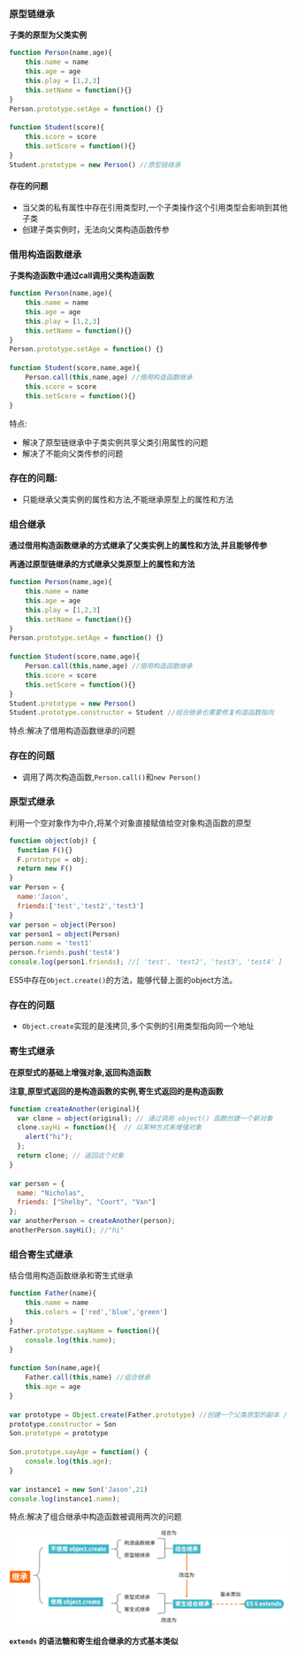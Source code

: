 ### 原型链继承

**子类的原型为父类实例**

```js
function Person(name,age){
    this.name = name
    this.age = age
    this.play = [1,2,3]
    this.setName = function(){}
}
Person.prototype.setAge = function() {}

function Student(score){
    this.score = score
    this.setScore = function(){}
}
Student.prototype = new Person() //原型链继承

```

#### 存在的问题

- 当父类的私有属性中存在引用类型时,一个子类操作这个引用类型会影响到其他子类
- 创建子类实例时，无法向父类构造函数传参

### 借用构造函数继承

**子类构造函数中通过call调用父类构造函数**

```js
function Person(name,age){
    this.name = name
    this.age = age
    this.play = [1,2,3]
    this.setName = function(){}
}
Person.prototype.setAge = function() {}

function Student(score,name,age){
    Person.call(this,name,age) //借用构造函数继承
    this.score = score
    this.setScore = function(){}
}

```

特点:

- 解决了原型链继承中子类实例共享父类引用属性的问题
- 解决了不能向父类传参的问题

### 存在的问题:

- 只能继承父类实例的属性和方法,不能继承原型上的属性和方法

### 组合继承

**通过借用构造函数继承的方式继承了父类实例上的属性和方法,并且能够传参**

**再通过原型链继承的方式继承父类原型上的属性和方法**

```js
function Person(name,age){
    this.name = name
    this.age = age
    this.play = [1,2,3]
    this.setName = function(){}
}
Person.prototype.setAge = function() {}

function Student(score,name,age){
    Person.call(this,name,age) //借用构造函数继承
    this.score = score
    this.setScore = function(){}
}
Student.prototype = new Person()
Student.prototype.constructor = Student //组合继承也需要修复构造函数指向

```

特点:解决了借用构造函数继承的问题

### 存在的问题

- 调用了两次构造函数,`Person.call()`和`new Person()`

### 原型式继承

利用一个空对象作为中介,将某个对象直接赋值给空对象构造函数的原型

```js
function object(obj) {
  function F(){}
  F.prototype = obj;
  return new F()
}
var Person = {
  name:'Jason',
  friends:['test','test2','test3']
}
var person = object(Person)
var person1 = object(Person)
person.name = 'test1'
person.friends.push('test4')
console.log(person1.friends); //[ 'test', 'test2', 'test3', 'test4' ]
```

ES5中存在`Object.create()`的方法，能够代替上面的object方法。

### 存在的问题

- `Object.create`实现的是浅拷贝,多个实例的引用类型指向同一个地址

### 寄生式继承

**在原型式的基础上增强对象,返回构造函数**

**注意,原型式返回的是构造函数的实例,寄生式返回的是构造函数**

```js
function createAnother(original){
  var clone = object(original); // 通过调用 object() 函数创建一个新对象
  clone.sayHi = function(){  // 以某种方式来增强对象
    alert("hi");
  };
  return clone; // 返回这个对象
}

var person = {
  name: "Nicholas",
  friends: ["Shelby", "Court", "Van"]
};
var anotherPerson = createAnother(person);
anotherPerson.sayHi(); //"hi"

```

### 组合寄生式继承

结合借用构造函数继承和寄生式继承

```js
function Father(name){
    this.name = name
    this.colors = ['red','blue','green']
}
Father.prototype.sayName = function(){
    console.log(this.name);
}

function Son(name,age){
    Father.call(this,name) //组合继承
    this.age = age
}

var prototype = Object.create(Father.prototype) //创建一个父类原型的副本 //寄生式继承
prototype.constructor = Son
Son.prototype = prototype

Son.prototype.sayAge = function() {
    console.log(this.age);
}

var instance1 = new Son('Jason',21)
console.log(instance1.name);
```

特点:解决了组合继承中构造函数被调用两次的问题



![img](../image/0df74700-731c-11eb-ab90-d9ae814b240d.png)

**`extends` 的语法糖和寄生组合继承的方式基本类似**





